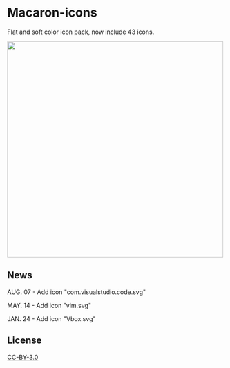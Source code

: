 # Macaron-icons
Flat and soft color icon pack, now include 43 icons.

<img src="https://github.com/goescat/Macaron-icons/blob/master/macaronicon.png" width="500">

## News
AUG. 07 - Add icon "com.visualstudio.code.svg"

MAY. 14 - Add icon "vim.svg"

JAN. 24 - Add icon "Vbox.svg"

## License
[CC-BY-3.0](https://creativecommons.org/licenses/by/3.0/)
